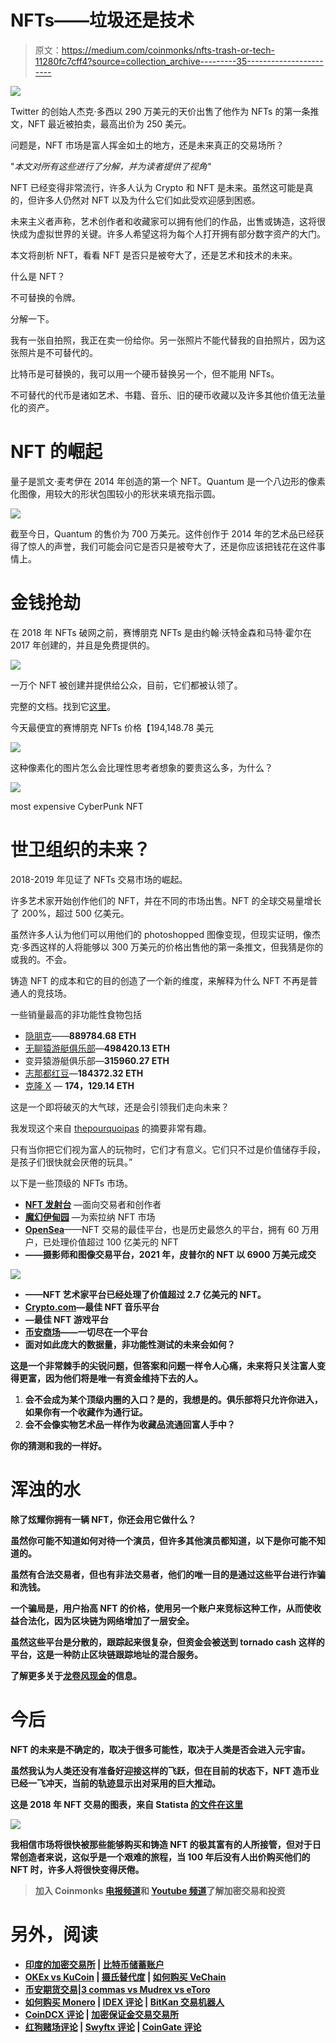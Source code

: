 # NFTs——垃圾还是技术

> 原文：<https://medium.com/coinmonks/nfts-trash-or-tech-11280fc7cff4?source=collection_archive---------35----------------------->

![](img/03e2187307cfd09c6707cea42aa46a08.png)

Twitter 的创始人杰克·多西以 290 万美元的天价出售了他作为 NFTs 的第一条推文，NFT 最近被拍卖，最高出价为 250 美元。

问题是，NFT 市场是富人挥金如土的地方，还是未来真正的交易场所？

"*本文对所有这些进行了分解，并为读者提供了视角"*

NFT 已经变得非常流行，许多人认为 Crypto 和 NFT 是未来。虽然这可能是真的，但许多人仍然对 NFT 以及为什么它们如此受欢迎感到困惑。

未来主义者声称，艺术创作者和收藏家可以拥有他们的作品，出售或铸造，这将很快成为虚拟世界的关键。许多人希望这将为每个人打开拥有部分数字资产的大门。

本文将剖析 NFT，看看 NFT 是否只是被夸大了，还是艺术和技术的未来。

什么是 NFT？

不可替换的令牌。

分解一下。

我有一张自拍照，我正在卖一份给你。另一张照片不能代替我的自拍照片，因为这张照片是不可替代的。

比特币是可替换的，我可以用一个硬币替换另一个，但不能用 NFTs。

不可替代的代币是诸如艺术、书籍、音乐、旧的硬币收藏以及许多其他价值无法量化的资产。

# NFT 的崛起

量子是凯文·麦考伊在 2014 年创造的第一个 NFT。Quantum 是一个八边形的像素化图像，用较大的形状包围较小的形状来填充指示圆。

![](img/3a472f6a011899cdfdf19cfc88595ca8.png)

截至今日，Quantum 的售价为 700 万美元。这件创作于 2014 年的艺术品已经获得了惊人的声誉，我们可能会问它是否只是被夸大了，还是你应该把钱花在这件事情上。

# 金钱抢劫

在 2018 年 NFTs 破网之前，赛博朋克 NFTs 是由约翰·沃特金森和马特·霍尔在 2017 年创建的，并且是免费提供的。

![](img/a477818bf7efdeee41c88c6e4cc347cd.png)

一万个 NFT 被创建并提供给公众，目前，它们都被认领了。

完整的文档。找到它[这里](https://www.larvalabs.com/cryptopunks)。

今天最便宜的赛博朋克 NFTs 价格【194,148.78 美元

![](img/0b8727a4d69e9258670343a2272b3aa2.png)

这种像素化的图片怎么会比理性思考者想象的要贵这么多，为什么？

![](img/810741211def28a03c8adf318a0698de.png)

most expensive CyberPunk NFT

# 世卫组织的未来？

2018-2019 年见证了 NFTs 交易市场的崛起。

许多艺术家开始创作他们的 NFT，并在不同的市场出售。NFT 的全球交易量增长了 200%，超过 500 亿美元。

虽然许多人认为他们可以用他们的 photoshopped 图像变现，但现实证明，像杰克·多西这样的人将能够以 300 万美元的价格出售他的第一条推文，但我猜是你的或我的。不会。

铸造 NFT 的成本和它的目的创造了一个新的维度，来解释为什么 NFT 不再是普通人的竞技场。

一些销量最高的非功能性食物包括

*   [隐朋克](https://www.larvalabs.com/cryptopunks)——**889784.68 ETH**
*   [无聊猿游艇俱乐部](https://boredapeyachtclub.com/#/)—**498420.13 ETH**
*   变异猿游艇俱乐部—**315960.27 ETH**
*   [志那都红豆](https://www.azuki.com/)—**184372.32 ETH**
*   [克隆 X](https://www.rtfkt.com/) — **174，129.14 ETH**

这是一个即将破灭的大气球，还是会引领我们走向未来？

我发现这个来自 [thepourquoipas](https://www.thepourquoipas.com/post/nfts-are-just-another-way-for-the-rich-to-get-richer) 的摘要非常有趣。

只有当你把它们视为富人的玩物时，它们才有意义。它们只不过是价值储存手段，是孩子们很快就会厌倦的玩具。”

以下是一些顶级的 NFTs 市场。

*   [**NFT 发射台**](https://tradingplatforms.com/visit/nftlaunchpad) —面向交易者和创作者
*   [**魔幻伊甸园**](https://tradingplatforms.com/visit/magic-eden) —为索拉纳 NFT 市场
*   [**OpenSea**](https://tradingplatforms.com/visit/opensea)——NFT 交易的最佳平台，也是历史最悠久的平台，拥有 60 万用户，已处理价值超过 100 亿美元的 NFT
*   [](https://tradingplatforms.com/visit/nifty-gateway)**——摄影师和图像交易平台，2021 年，皮普尔的 NFT 以 6900 万美元成交**

**![](img/3eb061f44a8b8f9bfe1cd148eb0bdfed.png)**

*   **[](https://tradingplatforms.com/visit/rarible)****——NFT 艺术家平台已经处理了价值超过 2.7 亿美元的 NFT。******
*   ******[**Crypto.com**](https://tradingplatforms.com/visit/crypto.com)—最佳 NFT 音乐平台******
*   ****[](https://tradingplatforms.com/visit/axie-marketplace)**—最佳 NFT 游戏平台******
*   ******[**币安商场**](https://tradingplatforms.com/visit/binance)——一切尽在一个平台******
*   ****面对如此庞大的数据量，非功能性测试的未来会如何？****

****这是一个非常棘手的尖锐问题，但答案和问题一样令人心痛，未来将只关注富人变得更富，因为他们将是唯一有资金维持下去的人。****

1.  ****会不会成为某个顶级内圈的入口？是的，我想是的。俱乐部将只允许你进入，如果你有一个收藏作为通行证。****
2.  ****会不会像实物艺术品一样作为收藏品流通回富人手中？****

****你的猜测和我的一样好。****

# ****浑浊的水****

****除了炫耀你拥有一辆 NFT，你还会用它做什么？****

****虽然你可能不知道如何对待一个演员，但许多其他演员都知道，以下是你可能不知道的。****

****虽然有合法交易者，但也有非法交易者，他们的唯一目的是通过这些平台进行诈骗和洗钱。****

****一个骗局是，用户抬高 NFT 的价格，使用另一个账户来竞标这种工作，从而使收益合法化，因为区块链为网络增加了一层安全。****

****虽然这些平台是分散的，跟踪起来很复杂，但资金会被送到 tornado cash 这样的平台，这是一种防止区块链跟踪地址的混合服务。****

****了解更多关于[龙卷风现金](https://beincrypto.com/learn/tornado-cash/)的信息。****

# ****今后****

****NFT 的未来是不确定的，取决于很多可能性，取决于人类是否会进入元宇宙。****

****虽然我认为人类还没有准备好迎接这样的飞跃，但在目前的状态下，NFT 造币业已经一飞冲天，当前的轨迹显示出对采用的巨大推动。****

****这是 2018 年 NFT 交易的图表，来自 Statista [的文件在这里](https://www.statista.com/statistics/1221400/nft-sales-revenue-by-segment/)****

****![](img/4f957a4b36f8b3cceb2a7aaf625344ed.png)****

****我相信市场将很快被那些能够购买和铸造 NFT 的极其富有的人所接管，但对于日常创造者来说，这似乎是一个艰难的旅程，当 100 年后没有人出价购买他们的 NFT 时，许多人将很快变得厌倦。****

> ****加入 Coinmonks [电报频道](https://t.me/coincodecap)和 [Youtube 频道](https://www.youtube.com/c/coinmonks/videos)了解加密交易和投资****

# ****另外，阅读****

*   ****[印度的加密交易所](/coinmonks/bitcoin-exchange-in-india-7f1fe79715c9) | [比特币储蓄账户](/coinmonks/bitcoin-savings-account-e65b13f92451)****
*   ****[OKEx vs KuCoin](https://coincodecap.com/okex-kucoin) | [摄氏替代度](https://coincodecap.com/celsius-alternatives) | [如何购买 VeChain](https://coincodecap.com/buy-vechain)****
*   ****[币安期货交易](https://coincodecap.com/binance-futures-trading)|[3 commas vs Mudrex vs eToro](https://coincodecap.com/mudrex-3commas-etoro)****
*   ****[如何购买 Monero](https://coincodecap.com/buy-monero) | [IDEX 评论](https://coincodecap.com/idex-review) | [BitKan 交易机器人](https://coincodecap.com/bitkan-trading-bot)****
*   ****[CoinDCX 评论](/coinmonks/coindcx-review-8444db3621a2) | [加密保证金交易交易所](https://coincodecap.com/crypto-margin-trading-exchanges)****
*   ****[红狗赌场评论](https://coincodecap.com/red-dog-casino-review) | [Swyftx 评论](https://coincodecap.com/swyftx-review) | [CoinGate 评论](https://coincodecap.com/coingate-review)****